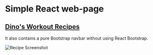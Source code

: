 # Simple React web-page

## [Dino's Workout Recipes](https://dino-s-recipes.firebaseapp.com)

It also contains a pure Bootstrap navbar without using React Bootstrap.

![Recipe Screenshot](http://dinocajic.xyz/screenshots/recipe.png "Recipe Website React")
